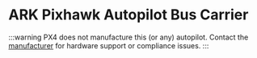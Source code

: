 # ARK Pixhawk Autopilot Bus Carrier

:::warning PX4 does not manufacture this (or any) autopilot. Contact the [manufacturer](https://arkelectron.com/contact-us/) for hardware support or compliance issues. :::

